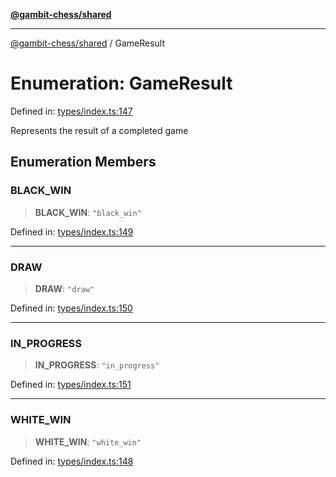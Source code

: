 [**@gambit-chess/shared**](../README.md)

***

[@gambit-chess/shared](../globals.md) / GameResult

# Enumeration: GameResult

Defined in: [types/index.ts:147](https://github.com/cango91/gambit-chess/blob/eb72863bad5303683d8e9d112378354ee1ab9ca6/shared/src/types/index.ts#L147)

Represents the result of a completed game

## Enumeration Members

### BLACK\_WIN

> **BLACK\_WIN**: `"black_win"`

Defined in: [types/index.ts:149](https://github.com/cango91/gambit-chess/blob/eb72863bad5303683d8e9d112378354ee1ab9ca6/shared/src/types/index.ts#L149)

***

### DRAW

> **DRAW**: `"draw"`

Defined in: [types/index.ts:150](https://github.com/cango91/gambit-chess/blob/eb72863bad5303683d8e9d112378354ee1ab9ca6/shared/src/types/index.ts#L150)

***

### IN\_PROGRESS

> **IN\_PROGRESS**: `"in_progress"`

Defined in: [types/index.ts:151](https://github.com/cango91/gambit-chess/blob/eb72863bad5303683d8e9d112378354ee1ab9ca6/shared/src/types/index.ts#L151)

***

### WHITE\_WIN

> **WHITE\_WIN**: `"white_win"`

Defined in: [types/index.ts:148](https://github.com/cango91/gambit-chess/blob/eb72863bad5303683d8e9d112378354ee1ab9ca6/shared/src/types/index.ts#L148)
